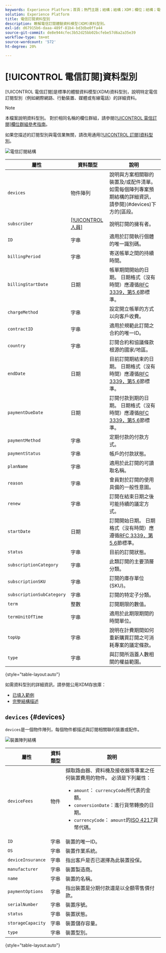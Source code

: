 ```yaml
---
keywords: Experience Platform；首頁；熱門主題；結構；結構；XDM；欄位；結構；電信；訂閱；資料型別；資料型別；
solution: Experience Platform
title: 電信訂閱資料型別
description: 瞭解電信訂閱體驗資料模型(XDM)資料型別。
exl-id: d67915b6-daaa-489f-81b4-bd3dbe0ffa44
source-git-commit: de8e944cfec3b52d25bb02bcfebe57d6a2a35e39
workflow-type: tm+mt
source-wordcount: '572'
ht-degree: 20%

---
```


# [!UICONTROL 電信訂閱]資料型別

[!UICONTROL 電信訂閱]是標準的體驗資料模型(XDM)資料型別，說明特定電信訂閱型別（例如網際網路、行動裝置、媒體或有線電話）的詳細資料。

>[!NOTE]
>
>本檔案說明資料型別。 對於相同名稱的欄位群組，請參閱[[!UICONTROL 電信訂閱]欄位群組參考指南](../field-groups/profile/telecom-subscription.md)。
>
>如果您描述的訂閱型別與電信業無關，請改用通用[[!UICONTROL 訂閱]資料型別](./subscription.md)。

![電信訂閱結構](../images/data-types/telecom-subscription/structure.png)

| 屬性 | 資料類型 | 說明 |
| --- | --- | --- |
| `devices` | 物件陣列 | 說明與方案相關聯的裝置及/或配件清單。 如需每個陣列專案預期結構的詳細資訊，請參閱](#devices)下方的[區段。 |
| `subscriber` | [[!UICONTROL 人員]](./person.md) | 說明訂閱的擁有者。 |
| `ID` | 字串 | 適用於訂閱執行個體的唯一識別碼。 |
| `billingPeriod` | 字串 | 寄送帳單之間的持續時間。 |
| `billingStartDate` | 日期 | 帳單期間開始的日期。 日期格式（沒有時間）應遵循[RFC 3339，第5.6](https://tools.ietf.org/html/rfc3339#section-5.6)節標準。 |
| `chargeMethod` | 字串 | 設定開立帳單的方式以向客戶收費。 |
| `contractID` | 字串 | 適用於規範此訂閱之合約的唯一ID。 |
| `country` | 字串 | 訂閱合約和協議條款根源的國家/地區。 |
| `endDate` | 日期 | 目前訂閱期結束的日期。 日期格式（沒有時間）應遵循[RFC 3339，第5.6](https://tools.ietf.org/html/rfc3339#section-5.6)節標準。 |
| `paymentDueDate` | 日期 | 訂閱付款到期的日期。 日期格式（沒有時間）應遵循[RFC 3339，第5.6](https://tools.ietf.org/html/rfc3339#section-5.6)節標準。 |
| `paymentMethod` | 字串 | 定期付款的付款方式。 |
| `paymentStatus` | 字串 | 帳戶的付款狀態。 |
| `planName` | 字串 | 適用於此訂閱的可讀取名稱。 |
| `reason` | 字串 | 會員對於訂閱的使用具備的一般性意圖。 |
| `renew` | 字串 | 訂閱在結束日期之後可能持續的議定方式。 |
| `startDate` | 日期 | 訂閱開始日期。 日期格式（沒有時間）應遵循[RFC 3339，第5.6](https://tools.ietf.org/html/rfc3339#section-5.6)節標準。 |
| `status` | 字串 | 目前的訂閱狀態。 |
| `subscriptionCategory` | 字串 | 此類訂閱的主要頂層分類。 |
| `subscriptionSKU` | 字串 | 訂閱的庫存單位(SKU)。 |
| `subscriptionSubCategory` | 字串 | 訂閱的特定子分類。 |
| `term` | 整數 | 訂閱期限的數值。 |
| `termUnitOfTime` | 字串 | 適用於此期限期間的時間單位。 |
| `topUp` | 字串 | 說明在計費期間如何重新購買訂閱之可消耗專案的議定條款。 |
| `type` | 字串 | 與訂閱所涵蓋人數相關的權益範圍。 |

{style="table-layout:auto"}

如需資料型別的詳細資訊，請參閱公用XDM存放庫：

* [已填入範例](https://github.com/adobe/xdm/blob/master/components/datatypes/industry-verticals/subscription.example.1.json)
* [完整結構描述](https://github.com/adobe/xdm/blob/master/components/datatypes/industry-verticals/subscription.schema.json)

## `devices` {#devices}

`devices`是一個物件陣列，每個物件都描述與訂閱相關聯的裝置或配件。

![裝置陣列結構](../images/data-types/telecom-subscription/devices.png)

| 屬性 | 資料類型 | 說明 |
| --- | --- | --- |
| `deviceFees` | 物件 | 擷取路由器、資料機及接收器等專案之任何裝置費用的物件。 必須是下列屬性：<ul><li>`amount`： `currencyCode`所代表的金額。</li><li>`conversionDate`：進行貨幣轉換的日期。</li><li>`currencyCode`： `amount`的[ISO 4217](https://www.iso.org/iso-4217-currency-codes.html)貨幣代碼。</li></ul> |
| `ID` | 字串 | 裝置的唯一ID。 |
| `OS` | 字串 | 裝置作業系統。 |
| `deviceInsurance` | 字串 | 指出客戶是否已選擇為此裝置投保。 |
| `manufacturer` | 字串 | 裝置製造商。 |
| `name` | 字串 | 裝置的名稱。 |
| `paymentOptions` | 字串 | 指出裝置是分期付款還是以全額零售價付款。 |
| `serialNumber` | 字串 | 裝置序號。 |
| `status` | 字串 | 裝置狀態。 |
| `storageCapacity` | 字串 | 裝置儲存容量。 |
| `type` | 字串 | 裝置型別。 |

{style="table-layout:auto"}
